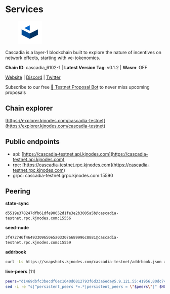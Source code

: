 # Services

<figure><img src="https://raw.githubusercontent.com/kj89/cosmos-images/main/logos/cascadia.png" alt=""><figcaption></figcaption></figure>

Cascadia is a layer-1 blockchain built to explore the  nature of incentives on network effects, starting  with ve-tokenomics.

**Chain ID**: cascadia_6102-1 | **Latest Version Tag**: v0.1.2 | **Wasm**: OFF

[Website](https://www.cascadia.foundation) | [Discord](https://discord.gg/cascadia) | [Twitter](https://twitter.com/CascadiaSystems)



Subscribe to our free [🤖 Testnet Proposal Bot](https://t.me/kjnodes_testnet_proposal_bot) to never miss upcoming proposals


## Chain explorer
[https://explorer.kjnodes.com/cascadia-testnet](https://explorer.kjnodes.com/cascadia-testnet)

## Public endpoints

* api: [https://cascadia-testnet.api.kjnodes.com](https://cascadia-testnet.api.kjnodes.com)
* rpc: [https://cascadia-testnet.rpc.kjnodes.com](https://cascadia-testnet.rpc.kjnodes.com)
* grpc: cascadia-testnet.grpc.kjnodes.com:15590

## Peering

**state-sync**

```text
d5519e378247dfb61dfe90652d1fe3e2b3005a5b@cascadia-testnet.rpc.kjnodes.com:15556
```

**seed-node**

```text
3f472746f46493309650e5a033076689996c8881@cascadia-testnet.rpc.kjnodes.com:15559
```

**addrbook**
```bash
curl -Ls https://snapshots.kjnodes.com/cascadia-testnet/addrbook.json > $HOME/.cascadiad/config/addrbook.json
```

**live-peers** (11)
```bash
peers="d1469dbfc3becdf0ec1640d6812793f6d33a6eda@5.9.121.55:41956,80dc7406f7ec05f26cd4e529208fc911f75923b0@65.21.235.172:39656,780b02fd73b698834c4cdd0c7d7123586b71ece1@209.38.243.102:18656,fc80d9960383e9b441d5217550bf7cbcd2aacbca@38.242.154.155:18656,bdb5c5533afc747813da104d5a940292ac4fb071@195.2.75.84:26656,475a271d79a41a952a83e914ff3c1d59fa48e76b@5.180.186.25:18656,32bcc51674dd83a316323a67918c1cee25163291@65.109.72.12:26656,4a9e0815abb9891bc59eef58920d03c47e1b9be0@45.84.0.185:26656,fc698cb2ca4daff21f0e4c377503343cc72dd5eb@64.225.100.42:26656,10534361a4d800ba3c2db7aa594565e69f704ac6@93.81.241.55:26656,d5519e378247dfb61dfe90652d1fe3e2b3005a5b@65.109.68.190:15556"
sed -i -e "s|^persistent_peers *=.*|persistent_peers = \"$peers\"|" $HOME/.cascadiad/config/config.toml
```

